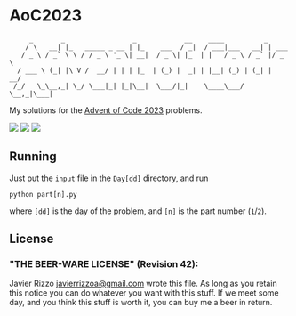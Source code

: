 # AoC2023

```
     _       _                 _            __    ____          _
    / \   __| |_   _____ _ __ | |_    ___  / _|  / ___|___   __| | ___
   / _ \ / _` \ \ / / _ \ '_ \| __|  / _ \| |_  | |   / _ \ / _` |/ _ \
  / ___ \ (_| |\ V /  __/ | | | |_  | (_) |  _| | |__| (_) | (_| |  __/
 /_/   \_\__,_| \_/ \___|_| |_|\__|  \___/|_|    \____\___/ \__,_|\___|

```

My solutions for the [Advent of Code 2023](https://adventofcode.com/2023)
problems.

![](https://img.shields.io/badge/day%20📅-8-blue)
![](https://img.shields.io/badge/stars%20⭐-16-yellow)
![](https://img.shields.io/badge/days%20completed-8-red)

## Running

Just put the `input` file in the `Day[dd]` directory, and run

```
python part[n].py
```

where `[dd]` is the day of the problem, and `[n]` is the part number (`1`/`2`).

## License

### "THE BEER-WARE LICENSE" (Revision 42):

Javier Rizzo <javierrizzoa@gmail.com> wrote this file. As long as you retain
this notice you can do whatever you want with this stuff. If we meet some day,
and you think this stuff is worth it, you can buy me a beer in return.
